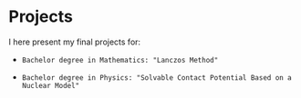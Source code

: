 # Projects
I here present my final projects for:
-     Bachelor degree in Mathematics: "Lanczos Method"
-     Bachelor degree in Physics: "Solvable Contact Potential Based on a Nuclear Model"
